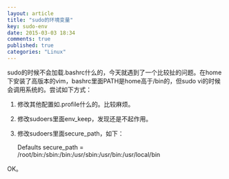 ```yaml
---
layout: article
title: "sudo的环境变量"
key: sudo-env
date: 2015-03-03 18:34
comments: true
published: true
categories: "Linux"
---
```

  sudo的时候不会加载.bashrc什么的，今天就遇到了一个比较扯的问题。在home下安装了高版本的vim，bashrc里面PATH是home高于/bin的，但sudo vi的时候会调用系统的。尝试如下方式：
  
  1. 修改其他配置如.profile什么的。比较麻烦。
  2. 修改sudoers里面env_keep，发现还是不起作用。
  3. 修改sudoers里面secure_path，如下：

  		Defaults    secure_path = /root/bin:/sbin:/bin:/usr/sbin:/usr/bin:/usr/local/bin

  OK。